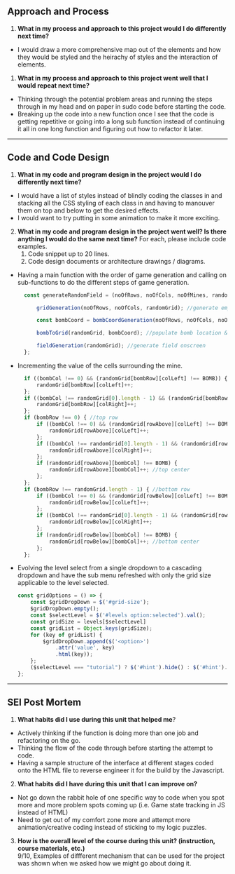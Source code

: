 ## **Approach and Process**
1. **What in my process and approach to this project would I do differently next time?**  
- I would draw a more comprehensive map out of the elements and how they would be styled and the heirachy of styles and the interaction of elements.

1. **What in my process and approach to this project went well that I would repeat next time?**  
- Thinking through the potential problem areas and running the steps through in my head and on paper in sudo code before starting the code.
- Breaking up the code into a new function once I see that the code is getting repetitive or going into a long sub function instead of continuing it all in one long function and figuring out how to refactor it later.

---

## **Code and Code Design**  
1. **What in my code and program design in the project would I do differently next time?**
- I would have a list of styles instead of blindly coding the classes in and stacking all the CSS styling of each class in and having to manouver them on top and below to get the desired effects.
- I would want to try putting in some animation to make it more exciting.

2. **What in my code and program design in the project went well? Is there anything I would do the same next time?**
For each, please include code examples.
   1. Code snippet up to 20 lines.
   2. Code design documents or architecture drawings / diagrams.  

- Having a main function with the order of game generation and calling on sub-functions to do the different steps of game generation.
  ```Javascript
    const generateRandomField = (noOfRows, noOfCols, noOfMines, randomGrid) => {

        gridGeneration(noOfRows, noOfCols, randomGrid); //generate empty array

        const bombCoord = bombCoordGeneration(noOfRows, noOfCols, noOfMines); //generate coordinates for bombs

        bombToGrid(randomGrid, bombCoord); //populate bomb location & add 1 to surrounding for every bomb

        fieldGeneration(randomGrid); //generate field onscreen
    };
    ```

- Incrementing the value of the cells surrounding the mine.
  ```Javascript
    if ((bombCol !== 0) && (randomGrid[bombRow][colLeft] !== BOMB)) {//left
        randomGrid[bombRow][colLeft]++;
    };
    if ((bombCol !== randomGrid[0].length - 1) && (randomGrid[bombRow][colRight] !== BOMB)) {//right
        randomGrid[bombRow][colRight]++;
    };
    if (bombRow !== 0) { //top row
        if ((bombCol !== 0) && (randomGrid[rowAbove][colLeft] !== BOMB)) {//top left
            randomGrid[rowAbove][colLeft]++;
        };
        if ((bombCol !== randomGrid[0].length - 1) && (randomGrid[rowAbove][colRight] !== BOMB)) {//top right
            randomGrid[rowAbove][colRight]++;
        };
        if (randomGrid[rowAbove][bombCol] !== BOMB) {
            randomGrid[rowAbove][bombCol]++; //top center
        };
    };
    if (bombRow !== randomGrid.length - 1) { //bottom row
        if ((bombCol !== 0) && (randomGrid[rowBelow][colLeft] !== BOMB)) {//bottom left
            randomGrid[rowBelow][colLeft]++;
        };
        if ((bombCol !== randomGrid[0].length - 1) && (randomGrid[rowBelow][colRight] !== BOMB)) {//bottom right
            randomGrid[rowBelow][colRight]++;
        };
        if (randomGrid[rowBelow][bombCol] !== BOMB) {
            randomGrid[rowBelow][bombCol]++; //bottom center
        };
    };
    ```

- Evolving the level select from a single dropdown to a cascading dropdown and have the sub menu refreshed with only the grid size applicable to the level selected.
    ```Javascript
    const gridOptions = () => {
        const $gridDropDown = $('#grid-size');
        $gridDropDown.empty();
        const $selectLevel = $('#levels option:selected').val();
        const gridSize = levels[$selectLevel]
        const gridList = Object.keys(gridSize);
        for (key of gridList) {
            $gridDropDown.append($('<option>')
                .attr('value', key)
                .html(key));
        };
        ($selectLevel === "tutorial") ? $('#hint').hide() : $('#hint').show();
    };
    ```

-------

## **SEI Post Mortem**  
1. **What habits did I use during this unit that helped me**?
- Actively thinking if the function is doing more than one job and refactoring on the go.
- Thinking the flow of the code through before starting the attempt to code.
- Having a sample structure of the interface at different stages coded onto the HTML file to reverse engineer it for the build by the Javascript.

2. **What habits did I have during this unit that I can improve on?**
- Not go down the rabbit hole of one specific way to code when you spot more and more problem spots coming up (i.e. Game state tracking in JS instead of HTML)
- Need to get out of my comfort zone more and attempt more animation/creative coding instead of sticking to my logic puzzles.

3. **How is the overall level of the course during this unit? (instruction, course materials, etc.)**  
9/10, Examples of diffferent mechanism that can be used for the project was shown when we asked how we might go about doing it.
